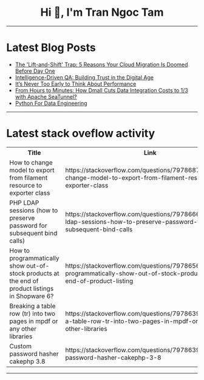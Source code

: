 <h1 align="center">Hi 👋, I'm Tran Ngoc Tam</h1>

---

# Latest Blog Posts 
<!-- BLOG-POST-LIST:START -->
- [The &#39;Lift-and-Shift&#39; Trap: 5 Reasons Your Cloud Migration Is Doomed Before Day One](https://dev.to/jerrywarrenfc/the-lift-and-shift-trap-5-reasons-your-cloud-migration-is-doomed-before-day-one-59o3)
- [Intelligence-Driven QA: Building Trust in the Digital Age](https://dev.to/qentelli/intelligence-driven-qa-building-trust-in-the-digital-age-jeh)
- [It’s Never Too Early to Think About Performance](https://dev.to/mrkoubi/its-never-too-early-to-think-about-performance-18ac)
- [From Hours to Minutes: How Dmall Cuts Data Integration Costs to 1/3 with Apache SeaTunnel?](https://dev.to/seatunnel/from-hours-to-minutes-how-dmall-cuts-data-integration-costs-to-13-with-apache-seatunnel-6ii)
- [Python For Data Engineering](https://dev.to/gilbert_korir/python-for-data-engineering-6e4)
<!-- BLOG-POST-LIST:END -->

---

# Latest stack oveflow activity
<table>
  <tr><th>Title</th><th>Link</th></tr>
  <!-- STACKOVERFLOW:START --><tr><td>How to change model to export from filament resource to exporter class</td><td>https://stackoverflow.com/questions/79786876/how-to-change-model-to-export-from-filament-resource-to-exporter-class</td></tr><tr><td>PHP LDAP sessions &lpar;how to preserve password for subsequent bind calls&rpar;</td><td>https://stackoverflow.com/questions/79786661/php-ldap-sessions-how-to-preserve-password-for-subsequent-bind-calls</td></tr><tr><td>How to programmatically show out-of-stock products at the end of product listings in Shopware 6?</td><td>https://stackoverflow.com/questions/79786565/how-to-programmatically-show-out-of-stock-products-at-the-end-of-product-listing</td></tr><tr><td>Breaking a table row &lpar;tr&rpar; into two pages in mpdf or any other libraries</td><td>https://stackoverflow.com/questions/79786395/breaking-a-table-row-tr-into-two-pages-in-mpdf-or-any-other-libraries</td></tr><tr><td>Custom password hasher cakephp 3.8</td><td>https://stackoverflow.com/questions/79786392/custom-password-hasher-cakephp-3-8</td></tr><!-- STACKOVERFLOW:END -->
</table>

---


